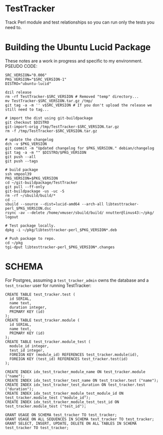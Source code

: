 TestTracker
===========

Track Perl module and test relationships so you can run only the tests you need to.

Building the Ubuntu Lucid Package
=================================

These notes are a work in progress and specific to my environment. PSEUDO CODE:

    SRC_VERSION="0.006"
    PKG_VERSION="$SRC_VERSION-1"
    DISTRO="ubuntu-lucid"

    dzil release
    rm -rf TestTracker-$SRC_VERSION # Removed "temp" directory...
    mv TestTracker-$SRC_VERSION.tar.gz /tmp/
    git tag -a -m '' v$SRC_VERSION # If you don't upload the release we still need to tag...

    # import the dist using git-buildpackage
    git checkout $DISTRO
    git-import-orig /tmp/TestTracker-$SRC_VERSION.tar.gz
    rm -f /tmp/TestTracker-$SRC_VERSION.tar.gz

    # update the changelog
    dch -v $PKG_VERSION
    git commit -m "Updated changelog for $PKG_VERSION." debian/changelog
    git tag -a -m "" $DISTRO/$PKG_VERSION
    git push --all
    git push --tags

    # build package
    ssh vmpool39
    PKG_VERSION=$PKG_VERSION
    cd ~/git-buildpackage/TestTracker
    git pull --ff-only
    git-buildpackage -us -uc -S
    rm -rf ~/sbuild/build/*
    cd ..
    sbuild --source --dist=lucid-amd64 --arch-all libtesttracker-perl_$PKG_VERSION.dsc
    rsync -av --delete /home/vmuser/sbuild/build/ nnutter@linus43:~/pkg/
    logout

    # Test package locally.
    dpkg -i ~/pkg/libtesttracker-perl_$PKG_VERSION*.deb

    # Push package to repo.
    cd ~/pkg
    tgi-dput libtesttracker-perl_$PKG_VERSION*.changes

# SCHEMA

For Postgres, assuming a `test_tracker_admin` owns the database and a `test_tracker` user for running TestTracker:

    CREATE TABLE test_tracker.test (
      id SERIAL,
      name text,
      duration integer,
      PRIMARY KEY (id)
    );
    CREATE TABLE test_tracker.module (
      id SERIAL,
      name text,
      PRIMARY KEY (id)
    );
    CREATE TABLE test_tracker.module_test (
      module_id integer,
      test_id integer,
      FOREIGN KEY (module_id) REFERENCES test_tracker.module(id),
      FOREIGN KEY (test_id) REFERENCES test_tracker.test(id)
    );

    CREATE INDEX idx_test_tracker_module_name ON test_tracker.module ("name");
    CREATE INDEX idx_test_tracker_test_name ON test_tracker.test ("name");
    CREATE INDEX idx_test_tracker_test_duration ON test_tracker.test ("duration");
    CREATE INDEX idx_test_tracker_module_test_module_id ON test_tracker.module_test ("module_id");
    CREATE INDEX idx_test_tracker_module_test_test_id ON test_tracker.module_test ("test_id");

    GRANT USAGE ON SCHEMA test_tracker TO test_tracker;
    GRANT USAGE ON ALL SEQUENCES IN SCHEMA test_tracker TO test_tracker;
    GRANT SELECT, INSERT, UPDATE, DELETE ON ALL TABLES IN SCHEMA test_tracker TO test_tracker;
